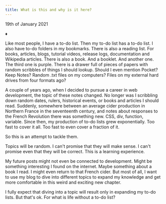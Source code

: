 ```yaml
---
title: What is this and why is it here?
---
```


19th of January 2021

♦

Like most people, I have a to-do list. Then my to-do list has a to-do list. I also have to-do folders in my bookmarks. There is also a reading list. For books, articles, blogs, tutorial videos, release logs, documentation and Wikipedia articles. There is also a book. And a booklet. And another one. The third one is purple. There is a drawer full of pieces of papers with random scribbles of things I should lookup. Should I even mention Pocket? Keep Notes? Random .txt files on my computers? Files on my external hard drives from four formats ago?

A couple of years ago, when I decided to pursue a career in web development, the topic of these notes changed. No longer was I scribbling down random dates, rulers, historical events, or books and articles I should read. Suddenly, somewhere between an average cider production in Northern France in the seventeenth century, and notes about responses to the French Revolution there was something new. CSS, div, function, variable. Since then, my production of to-do lists grew exponentially. Too fast to cover it all. Too fast to even cover a fraction of it.

So this is an attempt to tackle them.

Topics will be random. I can't promise that they will make sense. I can't promise even that they will be correct. This is a learning experience.

My future posts might not even be connected to development. Might be something interesting I found on the internet. Maybe something about a book I read. I might even return to that French cider. But most of all, I want to use my blog to dive into different topics to expand my knowledge and get more comfortable in this weird and exciting new chapter.

I fully expect that diving into a topic will result only in expanding my to-do lists. But that's ok. For what is life without a to-do list?
